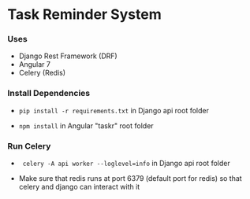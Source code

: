 # Task Reminder System


### Uses

- Django Rest Framework (DRF)
- Angular 7
- Celery (Redis)


### Install Dependencies 

- `pip install -r requirements.txt` in Django api  root folder 

- `npm install` in Angular "taskr" root folder

### Run Celery

- ` celery -A api worker --loglevel=info` in Django api root folder

- Make sure that redis runs at port 6379 (default port for redis) so that celery and django can interact with it
